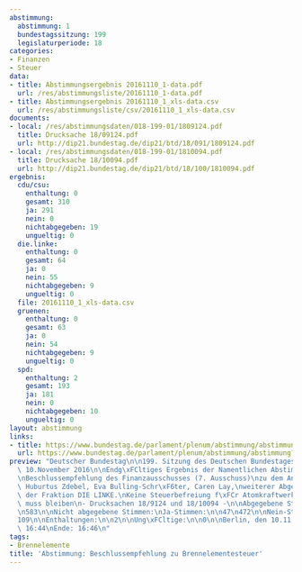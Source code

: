 ```yaml
---
abstimmung:
  abstimmung: 1
  bundestagssitzung: 199
  legislaturperiode: 18
categories:
- Finanzen
- Steuer
data:
- title: Abstimmungsergebnis 20161110_1-data.pdf
  url: /res/abstimmungsliste/20161110_1-data.pdf
- title: Abstimmungsergebnis 20161110_1_xls-data.csv
  url: /res/abstimmungsliste/csv/20161110_1_xls-data.csv
documents:
- local: /res/abstimmungsdaten/018-199-01/1809124.pdf
  title: Drucksache 18/09124.pdf
  url: http://dip21.bundestag.de/dip21/btd/18/091/1809124.pdf
- local: /res/abstimmungsdaten/018-199-01/1810094.pdf
  title: Drucksache 18/10094.pdf
  url: http://dip21.bundestag.de/dip21/btd/18/100/1810094.pdf
ergebnis:
  cdu/csu:
    enthaltung: 0
    gesamt: 310
    ja: 291
    nein: 0
    nichtabgegeben: 19
    ungueltig: 0
  die.linke:
    enthaltung: 0
    gesamt: 64
    ja: 0
    nein: 55
    nichtabgegeben: 9
    ungueltig: 0
  file: 20161110_1_xls-data.csv
  gruenen:
    enthaltung: 0
    gesamt: 63
    ja: 0
    nein: 54
    nichtabgegeben: 9
    ungueltig: 0
  spd:
    enthaltung: 2
    gesamt: 193
    ja: 181
    nein: 0
    nichtabgegeben: 10
    ungueltig: 0
layout: abstimmung
links:
- title: https://www.bundestag.de/parlament/plenum/abstimmung/abstimmung?id=438
  url: https://www.bundestag.de/parlament/plenum/abstimmung/abstimmung?id=438
preview: "Deutscher Bundestag\n\n199. Sitzung des Deutschen Bundestages\nam Donnerstag,\
  \ 10.November 2016\n\nEndg\xFCltiges Ergebnis der Namentlichen Abstimmung Nr. 1\n\
  \nBeschlussempfehlung des Finanzausschusses (7. Ausschuss)\nzu dem Antrag der Abgeordneten\
  \ Huburtus Zdebel, Eva Bulling-Schr\xF6ter, Caren Lay,\nweiterer Abgeordneter und\
  \ der Fraktion DIE LINKE.\nKeine Steuerbefreiung f\xFCr Atomkraftwerke - Die Brennelementesteuer\
  \ muss bleiben\n- Drucksachen 18/9124 und 18/10094 -\n\nAbgegebene Stimmen insgesamt:\n\
  \n583\n\nNicht abgegebene Stimmen:\nJa-Stimmen:\n\n47\n472\n\nNein-Stimmen:\n\n\
  109\n\nEnthaltungen:\n\n2\n\nUng\xFCltige:\n\n0\n\nBerlin, den 10.11.2016\n\nBeginn:\
  \ 16:44\nEnde: 16:46\n"
tags:
- Brennelemente
title: 'Abstimmung: Beschlussempfehlung zu Brennelementesteuer'
---
```

